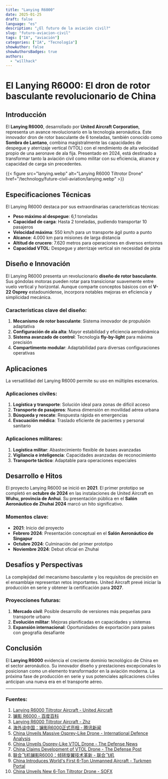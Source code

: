 ```yaml
---
title: "Lanying R6000"
date: 2025-01-25
draft: false
language: "es"
description: "¿El futuro de la aviación civil?"
slug: "futuro-aviacion-civil"
tags: ["IA", "aviación"]
categories: ["IA", "Tecnología"]
showAuthor: false
showAuthorsBadges: true
authors:
  - "willhack"
---
```

# El Lanying R6000: El dron de rotor basculante revolucionario de China

## Introducción
El **Lanying R6000**, desarrollado por **United Aircraft Corporation**, representa un avance revolucionario en la tecnología aeronáutica. Este innovador dron de rotor basculante de 6 toneladas, también conocido como **Sombra de Lantano**, combina magistralmente las capacidades de despegue y aterrizaje vertical (VTOL) con el rendimiento de alta velocidad propio de una aeronave de ala fija. Presentado en 2024, está destinado a transformar tanto la aviación civil como militar con su eficiencia, alcance y capacidad de carga sin precedentes.

{{< figure src="lanying.webp" alt="Lanying R6000 Tiltrotor Drone" href="/technology/future-civil-aviation/lanying.webp" >}}

## Especificaciones Técnicas
El Lanying R6000 destaca por sus extraordinarias características técnicas:

- **Peso máximo al despegue**: 6,1 toneladas
- **Capacidad de carga**: Hasta 2 toneladas, pudiendo transportar 10 pasajeros
- **Velocidad máxima**: 550 km/h para un transporte ágil punto a punto
- **Alcance**: 4.000 km para misiones de larga distancia
- **Altitud de crucero**: 7.620 metros para operaciones en diversos entornos
- **Capacidad VTOL**: Despegue y aterrizaje vertical sin necesidad de pista

## Diseño e Innovación
El Lanying R6000 presenta un revolucionario **diseño de rotor basculante**. Sus góndolas motoras pueden rotar para transicionar suavemente entre vuelo vertical y horizontal. Aunque comparte conceptos básicos con el **V-22 Osprey** estadounidense, incorpora notables mejoras en eficiencia y simplicidad mecánica.

### Características clave del diseño:
1. **Mecanismo de rotor basculante**: Sistema innovador de propulsión adaptativa
2. **Configuración de ala alta**: Mayor estabilidad y eficiencia aerodinámica
3. **Sistema avanzado de control**: Tecnología **fly-by-light** para máxima precisión
4. **Compartimento modular**: Adaptabilidad para diversas configuraciones operativas

## Aplicaciones
La versatilidad del Lanying R6000 permite su uso en múltiples escenarios.

### Aplicaciones civiles:
1. **Logística y transporte**: Solución ideal para zonas de difícil acceso
2. **Transporte de pasajeros**: Nueva dimensión en movilidad aérea urbana
3. **Búsqueda y rescate**: Respuesta rápida en emergencias
4. **Evacuación médica**: Traslado eficiente de pacientes y personal sanitario

### Aplicaciones militares:
1. **Logística militar**: Abastecimiento flexible de bases avanzadas
2. **Vigilancia e inteligencia**: Capacidades avanzadas de reconocimiento
3. **Transporte táctico**: Adaptable para operaciones especiales

## Desarrollo e Hitos
El proyecto Lanying R6000 se inició en **2021**. El primer prototipo se completó en **octubre de 2024** en las instalaciones de United Aircraft en **Wuhu, provincia de Anhui**. Su presentación pública en el **Salón Aeronáutico de Zhuhai 2024** marcó un hito significativo.

### Momentos clave:
- **2021**: Inicio del proyecto
- **Febrero 2024**: Presentación conceptual en el **Salón Aeronáutico de Singapur**
- **Octubre 2024**: Culminación del primer prototipo
- **Noviembre 2024**: Debut oficial en Zhuhai

## Desafíos y Perspectivas
La complejidad del mecanismo basculante y los requisitos de precisión en el ensamblaje representan retos importantes. United Aircraft prevé iniciar la producción en serie y obtener la certificación para **2027**.

### Proyecciones futuras:
1. **Mercado civil**: Posible desarrollo de versiones más pequeñas para transporte urbano
2. **Evolución militar**: Mejoras planificadas en capacidades y sistemas
3. **Expansión internacional**: Oportunidades de exportación para países con geografía desafiante

## Conclusión
El **Lanying R6000** evidencia el creciente dominio tecnológico de China en el sector aeronáutico. Su innovador diseño y prestaciones excepcionales lo posicionan como un elemento transformador en la aviación moderna. La próxima fase de producción en serie y sus potenciales aplicaciones civiles anticipan una nueva era en el transporte aéreo.

---

### Fuentes:
1. [Lanying R6000 Tiltrotor Aircraft - United Aircraft](https://www.uatair.com/en/product/info/71.html)
2. [镧影 R6000 - 百度百科](https://baike.baidu.com/item/%E9%95%A7%E5%BD%B1%20R6000/64998983)
3. [Lanying R6000 Tiltrotor Aircraft - Zhz](https://www.zhz.com/en/product/info/62.html)
4. [海外谈中国：镧影R6000正式亮相 - 腾讯新闻](https://news.qq.com/rain/a/20241015A04CYW00)
5. [China Unveils Massive Osprey-Like Drone - International Defence Analysis](https://internationaldefenceanalysis.com/china-unveils-massive-osprey-like-drone-the-lanying-r6000/)
6. [China Unveils Osprey-Like VTOL Drone - The Defense News](https://www.thedefensenews.com/news-details/China-Unveils-Osprey-Like-VTOL-Drone-Lanying-R6000-Capable-of-2-Ton-Payload-and-4000km-Range/)
7. [China Claims Development of VTOL Drone - The Defense Post](https://thedefensepost.com/2024/10/18/china-development-vtol-drone/)
8. [联合飞机镧影R6000：倾转旋翼技术革新 - 联合飞机](https://www.aibangfly.com/a/7549)
9. [China Introduces World's First 6-Ton Unmanned Aircraft - Turkmen Portal](https://turkmenportal.com/en/blog/83671/china-introduced-the-worlds-first-6ton-unmanned-aircraft)
10. [China Unveils New 6-Ton Tiltrotor Drone - SOFX](https://www.sofx.com/china-unveils-new-6-ton-tiltrotor-drone/)
